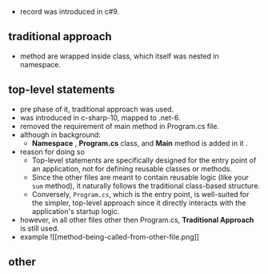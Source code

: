 - record was introduced in c#9.
## traditional approach
- method are wrapped inside class, which itself was nested in namespace.

## top-level statements
- pre phase of it, traditional approach was used.
- was introduced in c-sharp-10, mapped to .net-6.
- removed the requirement of main method in Program.cs file.
- although in background:
	- **Namespace** , **Program.cs** class, and **Main** method is added in it .
- reason for doing so
	- Top-level statements are specifically designed for the entry point of an application, not for defining reusable classes or methods.
	- Since the other files are meant to contain reusable logic (like your `sum` method), it naturally follows the traditional class-based structure.
	- Conversely, `Program.cs`, which is the entry point, is well-suited for the simpler, top-level approach since it directly interacts with the application's startup logic.
- however, in all other files other then Program.cs, **Traditional Approach** is still used.
- example
	![[method-being-called-from-other-file.png]]	


## other

